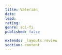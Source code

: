 ```yaml
---
title: Valerian
date: 
lead: 
rating: 
genre: sci-fi
published: false

extends: _layouts.review
section: content
---
```

